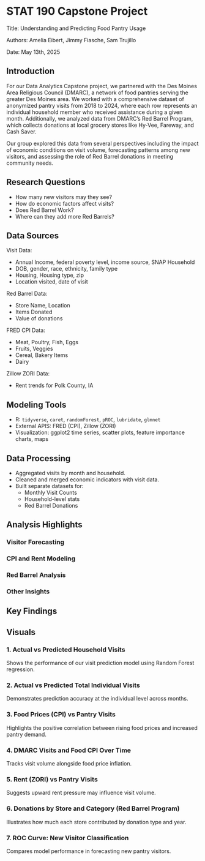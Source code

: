 # STAT 190 Capstone Project

Title: Understanding and Predicting Food Pantry Usage

Authors: Amelia Eibert, Jimmy Fiasche, Sam Trujillo

Date: May 13th, 2025

## Introduction

For our Data Analytics Capstone project, we partnered with the Des Moines Area Religious Council (DMARC), a network of food pantries serving the greater Des Moines area. We worked with a comprehensive dataset of anonymized pantry visits from 2018 to 2024, where each row represents an individual household member who received assistance during a given month. Additionally, we analyzed data from DMARC’s Red Barrel Program, which collects donations at local grocery stores like Hy-Vee, Fareway, and Cash Saver.

Our group explored this data from several perspectives including the impact of economic conditions on visit volume, forecasting patterns among new visitors, and assessing the role of Red Barrel donations in meeting community needs.

## Research Questions
- How many new visitors may they see?
- How do economic factors affect visits?
- Does Red Barrel Work?
- Where can they add more Red Barrels?

## Data Sources

Visit Data:
- Annual Income, federal poverty level, income source, SNAP Household
- DOB, gender, race, ethnicity, family type
- Housing, Housing type, zip
- Location visited, date of visit

Red Barrel Data: 
- Store Name, Location
- Items Donated
- Value of donations

FRED CPI Data: 
- Meat, Poultry, Fish, Eggs
- Fruits, Veggies
- Cereal, Bakery Items
- Dairy

Zillow ZORI Data:
- Rent trends for Polk County, IA

## Modeling Tools
- R: `tidyverse`, `caret`, `randomForest`, `pROC`, `lubridate`, `glmnet`
- External APIS: FRED (CPI), Zillow (ZORI)
- Visualization: ggplot2 time series, scatter plots, feature importance charts, maps
  
## Data Processing
- Aggregated visits by month and household.
- Cleaned and merged economic indicators with visit data.
- Built separate datasets for:
  - Monthly Visit Counts
  - Household-level stats
  - Red Barrel Donations

## Analysis Highlights
### Visitor Forecasting

### CPI and Rent Modeling

### Red Barrel Analysis

### Other Insights

## Key Findings

## Visuals

### 1. Actual vs Predicted Household Visits

Shows the performance of our visit prediction model using Random Forest regression.

### 2. Actual vs Predicted Total Individual Visits

Demonstrates prediction accuracy at the individual level across months.

### 3. Food Prices (CPI) vs Pantry Visits

Highlights the positive correlation between rising food prices and increased pantry demand.

### 4. DMARC Visits and Food CPI Over Time

Tracks visit volume alongside food price inflation.

### 5. Rent (ZORI) vs Pantry Visits

Suggests upward rent pressure may influence visit volume.

### 6. Donations by Store and Category (Red Barrel Program)

Illustrates how much each store contributed by donation type and year.

### 7. ROC Curve: New Visitor Classification 

Compares model performance in forecasting new pantry visitors.






